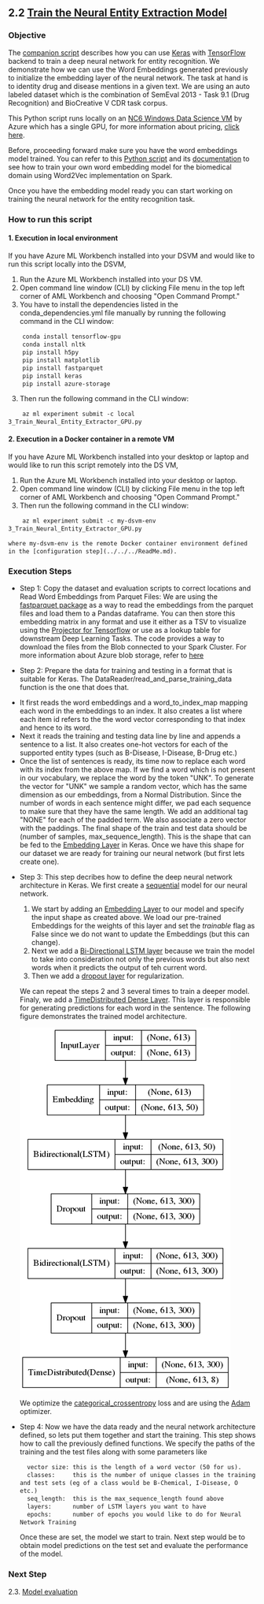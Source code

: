 ## 2.2 [Train the Neural Entity Extraction Model](3_Train_Neural_Entity_Extractor_GPU.py)

### Objective

The [companion script](3_Train_Neural_Entity_Extractor_GPU.py) describes how you can use [Keras](https://keras.io/) with [TensorFlow](https://www.tensorflow.org/) backend to train a deep neural network for entity recognition. We demonstrate how we can use the Word Embeddings generated previously to initialize the embedding layer of the neural network. The task at hand is to identity drug and disease mentions in a given text. We are using an auto labeled dataset which is the combination of SemEval 2013 - Task 9.1 (Drug Recognition) and BioCreative V CDR task corpus.


This Python script runs locally on an [NC6 Windows Data Science VM](https://docs.microsoft.com/en-us/azure/machine-learning/machine-learning-data-science-linux-dsvm-intro) by Azure which has a single GPU, for more information about pricing, [click here](https://azure.microsoft.com/en-us/pricing/details/virtual-machines/series/#n-series).

Before, proceeding forward make sure you have the word embeddings model trained. You can refer to this [Python script](../01_feature_engineering/2_Train_Word2Vec_Model_Spark.py) and its [documentation](../01_feature_engineering/ReadMe.md)
to see how to train your own word embedding model for the biomedical domain using Word2Vec implementation on Spark.

Once you have the embedding model ready you can start working on training the neural network for the entity recognition task.

### How to run this script

#### 1. Execution in local environment 
If you have Azure ML Workbench installed into your DSVM and would like to run this script locally into the DSVM, 
1. Run the Azure ML Workbench installed into your DS VM.
2. Open command line window (CLI) by clicking File menu in the top left corner of AML Workbench and choosing "Open Command Prompt." 
3. You have to install the dependencies listed in the conda_dependencies.yml file manually by running the following command in the CLI window:

```
    conda install tensorflow-gpu
    conda install nltk
    pip install h5py
    pip install matplotlib
    pip install fastparquet
    pip install keras
    pip install azure-storage
```

3. Then run the following command in the CLI window:
```
    az ml experiment submit -c local 3_Train_Neural_Entity_Extractor_GPU.py   
```

#### 2. Execution in a Docker container in a remote VM
If you have Azure ML Workbench installed into your desktop or laptop and would like to run this script remotely into the DS VM, 
1. Run the Azure ML Workbench installed into your desktop or laptop.
2. Open command line window (CLI) by clicking File menu in the top left corner of AML Workbench and choosing "Open Command Prompt." 
3. Then run the following command in the CLI window:
```
    az ml experiment submit -c my-dsvm-env 3_Train_Neural_Entity_Extractor_GPU.py   
```
    where my-dsvm-env is the remote Docker container environment defined in the [configuration step](../../../ReadMe.md).

### Execution Steps 

* Step 1: Copy the dataset and evaluation scripts to correct locations and Read Word Embeddings from Parquet Files:
We are using the [fastparquet package](https://pypi.python.org/pypi/fastparquet) as a way to read the embeddings from the parquet files and load them to a Pandas dataframe. You can then store this embedding matrix 
in any format and use it either as a TSV to visualize using the [Projector for Tensorflow](http://projector.tensorflow.org/) or use as a lookup table for downstream Deep Learning Tasks. The code provides a way to download the files from the Blob connected to your Spark Cluster. For more information about Azure blob storage, refer to [here](https://docs.microsoft.com/en-us/azure/storage/storage-dotnet-how-to-use-blobs)

* Step 2: Prepare the data for training and testing in a format that is suitable for Keras. The DataReader/read_and_parse_training_data function is the one that does that.
 - It first reads the word embeddings and a word_to_index_map mapping each word in the embeddings to an index. It also creates a list where each item id refers to the the word vector corresponding to that index and hence to its word.
 - Next it reads the training and testing data line by line and appends a sentence to a list. It also creates one-hot vectors for each of the supported entity types (such as B-Disease, I-Disease, B-Drug etc.)
 - Once the list of sentences is ready, its time now to replace each word with its index from the above map. If we find a word which is not present in our vocabulary, we replace the word by the token "UNK".
 To generate the vector for "UNK" we sample a random vector, which has the same dimension as our embeddings, from a Normal Distribution. Since the number of words in each sentence might differ, we pad each sequence 
 to make sure that they have the same length. We add an additional tag "NONE" for each of the padded term. We also associate a zero vector with the paddings. The final shape of the train and test data should be (number of samples, max_sequence_length). This is the shape that can be fed to the [Embedding Layer](https://keras.io/layers/embeddings/) in Keras. Once we have this shape for our dataset we are ready for training our neural network (but first lets create one).
  
 * Step 3: This step decribes how to define the deep neural network architecture in Keras. We first create a [sequential](https://keras.io/getting-started/sequential-model-guide/) model for our neural network.
   1. We start by adding an [Embedding Layer](https://keras.io/layers/embeddings/) to our model and specify the input shape as created above. We load our pre-trained Embeddings for the weights of this layer and set the *trainable* flag as False since we do not want 
 to update the Embeddings (but this can change). 
   2. Next we add a [Bi-Directional LSTM layer](https://keras.io/layers/wrappers/#bidirectional) because we train the model to take into consideration not only the previous words but also next words when it predicts the output of teh current word. 
   3. Then we add a [dropout layer](https://keras.io/layers/core/#dropout) for regularization. 
   
   We can repeat the steps 2 and 3 several times to train a deeper model. Finaly, we add a [TimeDistributed Dense Layer](https://keras.io/layers/wrappers/#timedistributed). This layer is responsible for generating predictions for each word in the sentence.
 The following figure demonstrates the trained model architecture.        
        
   ![LSTM model](../../../docs/images/d-a-d-model.png)

   We optimize the [categorical_crossentropy](https://keras.io/losses/#categorical_crossentropy) loss and are using the [Adam](https://keras.io/optimizers/#adam) optimizer.

* Step 4: Now we have the data ready and the neural network architecture defined, so lets put them together and start the training. This step shows how to call the previously defined functions. We specify the paths of the training and the test files along with some parameters like 

        vector size: this is the length of a word vector (50 for us).
        classes:     this is the number of unique classes in the training and test sets (eg of a class would be B-Chemical, I-Disease, O etc.)
        seq_length:  this is the max_sequence_length found above
        layers:      number of LSTM layers you want to have
        epochs:      number of epochs you would like to do for Neural Network Training

   Once these are set, the model we start to train. Next step would be to obtain model predictions on the test set and evaluate the performance of the model.


### Next Step
2.3. [Model evaluation](./code/02_modeling/03_model_evaluation/ReadMe.md)